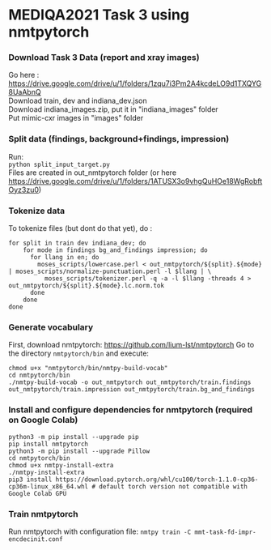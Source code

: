 # MEDIQA2021 Task 3 using nmtpytorch

### Download Task 3 Data (report and xray images)
Go here : https://drive.google.com/drive/u/1/folders/1zqu7i3Pm2A4kcdeLO9d1TXQYG8UaAbnQ<br/>
Download train, dev and indiana_dev.json<br/>
Download indiana_images.zip, put it in "indiana_images" folder<br/>
Put mimic-cxr images in "images" folder<br/>

### Split data (findings, background+findings, impression)
Run:<br/>
`python split_input_target.py`<br/>
Files are created in out_nmtpytorch folder (or here https://drive.google.com/drive/u/1/folders/1ATUSX3o9vhgQuHOe18WgRobftOyz3zu0)

### Tokenize data
To tokenize files (but dont do that yet), do :

```
for split in train dev indiana_dev; do
    for mode in findings bg_and_findings impression; do
      for llang in en; do
        moses_scripts/lowercase.perl < out_nmtpytorch/${split}.${mode} | moses_scripts/normalize-punctuation.perl -l $llang | \
          moses_scripts/tokenizer.perl -q -a -l $llang -threads 4 > out_nmtpytorch/${split}.${mode}.lc.norm.tok
      done
    done
done
```

### Generate vocabulary
First, download nmtpytorch: https://github.com/lium-lst/nmtpytorch
Go to the directory `nmtpytorch/bin` and execute:

```
chmod u+x "nmtpytorch/bin/nmtpy-build-vocab"
cd nmtpytorch/bin
./nmtpy-build-vocab -o out_nmtpytorch out_nmtpytorch/train.findings out_nmtpytorch/train.impression out_nmtpytorch/train.bg_and_findings
```

### Install and configure dependencies for nmtpytorch (required on Google Colab)
```
python3 -m pip install --upgrade pip
pip install nmtpytorch
python3 -m pip install --upgrade Pillow
cd nmtpytorch/bin
chmod u+x nmtpy-install-extra
./nmtpy-install-extra
pip3 install https://download.pytorch.org/whl/cu100/torch-1.1.0-cp36-cp36m-linux_x86_64.whl # default torch version not compatible with Google Colab GPU
```

### Train nmtpytorch
Run nmtpytorch with configuration file: `nmtpy train -C mmt-task-fd-impr-encdecinit.conf`



